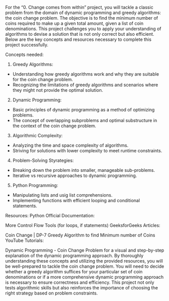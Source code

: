 For the “0. Change comes from within” project, you will tackle a classic problem from the domain of dynamic programming and greedy algorithms: the coin change problem. The objective is to find the minimum number of coins required to make up a given total amount, given a list of coin denominations. This project challenges you to apply your understanding of algorithms to devise a solution that is not only correct but also efficient. Below are the key concepts and resources necessary to complete this project successfully.

Concepts needed:
1. Greedy Algorithms:
- Understanding how greedy algorithms work and why they are suitable for the coin change problem.
- Recognizing the limitations of greedy algorithms and scenarios where they might not provide the optimal solution.


2. Dynamic Programming:
- Basic principles of dynamic programming as a method of optimizing problems.
- The concept of overlapping subproblems and optimal substructure in the context of the coin change problem.


3. Algorithmic Complexity:
- Analyzing the time and space complexity of algorithms.
- Striving for solutions with lower complexity to meet runtime constraints.

4. Problem-Solving Styrategies:
- Breaking down the problem into smaller, manageable sub-problems.
- Iterative vs recursive approaches to dynamic programming.

5. Python Programming:
- Manipulating lists and usig list comprehensions.
- Implementing functions with efficient  looping and conditional statements.



Resources:
Python Official Documentation:

More Control Flow Tools (for loops, if statements)
GeeksforGeeks Articles:

Coin Change | DP-7
Greedy Algorithm to find Minimum number of Coins
YouTube Tutorials:

Dynamic Programming - Coin Change Problem for a visual and step-by-step explanation of the dynamic programming approach.
By thoroughly understanding these concepts and utilizing the provided resources, you will be well-prepared to tackle the coin change problem. You will need to decide whether a greedy algorithm suffices for your particular set of coin denominations or if a more comprehensive dynamic programming approach is necessary to ensure correctness and efficiency. This project not only tests algorithmic skills but also reinforces the importance of choosing the right strategy based on problem constraints.


